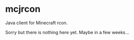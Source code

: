 mcjrcon
=======

Java client for Minecraft rcon.

Sorry but there is nothing here yet. Maybe in a few weeks...

